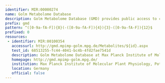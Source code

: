 ```yaml
---
identifier: MIR:00000274
name: Golm Metabolome Database
description: Golm Metabolome Database (GMD) provides public access to custom mass spectral libraries, metabolite profiling experiments as well as additional information and tools. This collection references metabolite information, relating the biologically active substance to metabolic pathways or signalling phenomena.
prefix: gmd
pattern: ^([0-9a-fA-F]){8}(-([0-9a-fA-F]){4}){3}-([0-9a-fA-F]){12}$
prefixed: 0
resources:
 - identifier: MIR:00100354
   accessurl: http://gmd.mpimp-golm.mpg.de/Metabolites/${id}.aspx
   test_id: 68513255-fc44-4041-bc4b-4fd2fae7541d
   description: Golm Metabolome Database at Max Planck Institute of Molecular Plant Physiology
   homepage: http://gmd.mpimp-golm.mpg.de/
   institution: Max Planck Institute of Molecular Plant Physiology, Potsdam
   location: Germany
   official: false
---
```

